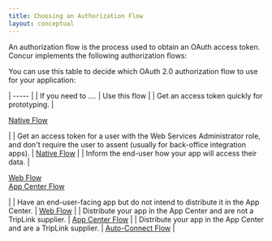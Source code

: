 ```yaml
---
title: Choosing an Authorization Flow 
layout: conceptual
---
```





An authorization flow is the process used to obtain an OAuth access token. Concur implements the following authorization flows:

You can use this table to decide which OAuth 2.0 authorization flow to use for your application:

| ----- |
|  If you need to .... |  Use this flow |
|  Get an access token quickly for prototyping. |

[Native Flow][1]

 |
|  Get an access token for a user with the Web Services Administrator role, and don't require the user to assent (usually for back-office integration apps). |  [Native Flow][1] |
|  Inform the end-user how your app will access their data. |

[Web Flow][2]  
[App Center Flow][3]

 |
|  Have an end-user-facing app but do not intend to distribute it in the App Center. |  [Web Flow][2] |
|  Distribute your app in the App Center and are not a TripLink supplier. |  [App Center Flow][3] |
|  Distribute your app in the App Center and are a TripLink supplier. |  [Auto-Connect Flow][4] |

 



[1]: https://developer.concur.com/oauth-20/native-flow
[2]: https://developer.concur.com/oauth-20/web-flow
[3]: https://developer.concur.com/oauth-20/app-center-flow
[4]: https://developer.concur.com/oauth-20/auto-connect-flow
